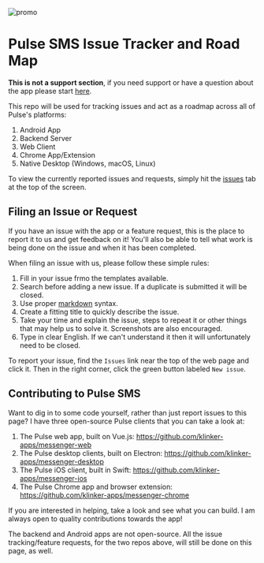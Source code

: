 ![promo](https://raw.githubusercontent.com/klinker-apps/messenger-issues/master/promo/klinker-apps/combined_graphic_pulse.png)

# Pulse SMS Issue Tracker and Road Map

**This is not a support section**, if you need support or have a question about the app please start [here](https://messenger.klinkerapps.com/help).

This repo will be used for tracking issues and act as a roadmap across all of Pulse's platforms:

1. Android App
2. Backend Server
3. Web Client
4. Chrome App/Extension
5. Native Desktop (Windows, macOS, Linux)

To view the currently reported issues and requests, simply hit the [issues](https://github.com/klinker-apps/messenger-issues/issues) tab at the top of the screen.

## Filing an Issue or Request

If you have an issue with the app or a feature request, this is the place to report it to us and get feedback on it! You'll also be able to tell what work is being done on the issue and when it has been completed.

When filing an issue with us, please follow these simple rules:

1. Fill in your issue frmo the templates available.
1. Search before adding a new issue. If a duplicate is submitted it will be closed.
2. Use proper [markdown](https://github.com/adam-p/markdown-here/wiki/Markdown-Cheatsheet) syntax.
3. Create a fitting title to quickly describe the issue.
4. Take your time and explain the issue, steps to repeat it or other things that may help us to solve it. Screenshots are also encouraged.
5. Type in clear English. If we can't understand it then it will unfortunately need to be closed.

To report your issue, find the `Issues` link near the top of the web page and click it. Then in the right corner, click the green button labeled `New issue`.

## Contributing to Pulse SMS

Want to dig in to some code yourself, rather than just report issues to this page? I have three open-source Pulse clients that you can take a look at:

1. The Pulse web app, built on Vue.js: https://github.com/klinker-apps/messenger-web
2. The Pulse desktop clients, built on Electron: https://github.com/klinker-apps/messenger-desktop
3. The Pulse iOS client, built in Swift: https://github.com/klinker-apps/messenger-ios
4. The Pulse Chrome app and browser extension: https://github.com/klinker-apps/messenger-chrome

If you are interested in helping, take a look and see what you can build. I am always open to quality contributions towards the app! 

The backend and Android apps are not open-source. All the issue tracking/feature requests, for the two repos above, will still be done on this page, as well.
